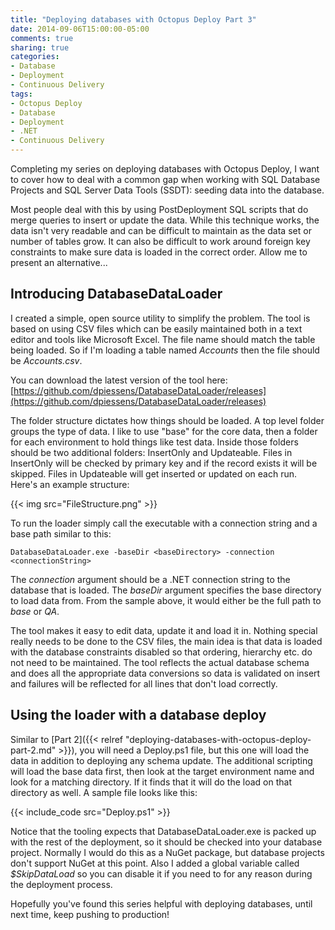 ```yaml
---
title: "Deploying databases with Octopus Deploy Part 3"
date: 2014-09-06T15:00:00-05:00
comments: true
sharing: true
categories: 
- Database
- Deployment
- Continuous Delivery
tags:
- Octopus Deploy
- Database
- Deployment
- .NET
- Continuous Delivery
---
```


Completing my series on deploying databases with Octopus Deploy, I want to cover how to deal with a common gap when working with SQL Database Projects and SQL Server Data Tools (SSDT): seeding data into the database. 

Most people deal with this by using PostDeployment SQL scripts that do merge queries to insert or update the data. While this technique works, the data isn't very readable and can be difficult to maintain as the data set or number of tables grow. It can also be difficult to work around foreign key constraints to make sure data is loaded in the correct order. Allow me to present an alternative... 

<!-- more -->

## Introducing DatabaseDataLoader ##
I created a simple, open source utility to simplify the problem. The tool is based on using CSV files which can be easily maintained both in a text editor and tools like Microsoft Excel. The file name should match the table being loaded. So if I'm loading a table named _Accounts_ then the file should be _Accounts.csv_.

You can download the latest version of the tool here: [https://github.com/dpiessens/DatabaseDataLoader/releases](https://github.com/dpiessens/DatabaseDataLoader/releases)

The folder structure dictates how things should be loaded. A top level folder groups the type of data. I like to use "base" for the core data, then a folder for each environment to hold things like test data. Inside those folders should be two additional folders: InsertOnly and Updateable. Files in InsertOnly will be checked by primary key and if the record exists it will be skipped. Files in Updateable will get inserted or updated on each run. Here's an example structure:

{{< img src="FileStructure.png" >}}

To run the loader simply call the executable with a connection string and a base path similar to this:

`
DatabaseDataLoader.exe -baseDir <baseDirectory> -connection <connectionString>
`

The _connection_ argument should be a .NET connection string to the database that is loaded. The _baseDir_ argument specifies the base directory to load data from. From the sample above, it would either be the full path to _base_ or _QA_.

The tool makes it easy to edit data, update it and load it in. Nothing special really needs to be done to the CSV files, the main idea is that data is loaded with the database constraints disabled so that ordering, hierarchy etc. do not need to be maintained. The tool reflects the actual database schema and does all the appropriate data conversions so data is validated on insert and failures will be reflected for all lines that don't load correctly.

## Using the loader with a database deploy ##

Similar to [Part 2]({{< relref "deploying-databases-with-octopus-deploy-part-2.md" >}}), you will need a Deploy.ps1 file, but this one will load the data in addition to deploying any schema update. The additional scripting will load the base data first, then look at the target environment name and look for a matching directory. If it finds that it will do the load on that directory as well. A sample file looks like this: 

{{< include_code src="Deploy.ps1" >}}

Notice that the tooling expects that DatabaseDataLoader.exe is packed up with the rest of the deployment, so it should be checked into your database project. Normally I would do this as a NuGet package, but database projects don't support NuGet at this point. Also I added a global variable called _$SkipDataLoad_ so you can disable it if you need to for any reason during the deployment process.

Hopefully you've found this series helpful with deploying databases, until next time, keep pushing to production!